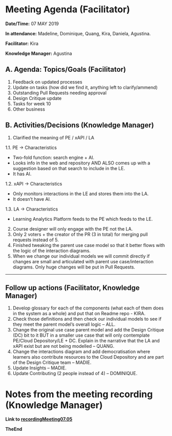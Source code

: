 # Meeting Agenda (Facilitator)

**Date/Time:** 07 MAY 2019

**In attendance:** Madeline, Dominique, Quang, Kira, Daniela, Agustina.

**Facilitator:** Kira

**Knowledge Manager:** Agustina

## A. Agenda: Topics/Goals (Facilitator)

1. Feedback on updated processes
2. Update on tasks (how did we find it, anything left to clarify/ammend)
3. Outstanding Pull Requests needing approval
4. Design Critique update
5. Tasks for week 10
6. Other business

## B. Activities/Decisions (Knowledge Manager)

1. Clarified the meaning of PE / xAPI / LA

1.1. PE -> Characteristics
- Two-fold function: search engine + AI. 
- Looks info in the web and repository AND ALSO comes up with a suggestion based on that search to include in the LE. 
- It has AI.

1.2. xAPI -> Characteristics
- Only monitors interactions in the LE and stores them into the LA. 
- It doesn’t have AI.

1.3. LA -> Characteristics
- Learning Analytics Platform feeds to the PE which feeds to the LE.

2. Course designer will only engage with the PE not the LA. 
3. Only 2 voters + the creator of the PR (3 in total) for merging pull requests instead of 5. 
4. Finished tweaking the parent use case model so that it better flows with the logic of the interaction diagrams. 
5. When we change our individual models we will commit directly if changes are small and articulated with parent use case/interaction diagrams. Only huge changes will be put in Pull Requests. 

********

## Follow up actions (Facilitator, Knowledge Manager)

1. Develop glossary for each of the components (what each of them does in the system as a whole) and put that on Readme repo - KIRA.
2. Check those definitions and then check our individual models to see if they meet the parent model’s overall logic – ALL.
3. Change the original use case parent model and add the Design Critique (DC) bit to it BUT in a smaller use case that will only contemplate PE/Cloud Depository/LE + DC. Explain in the narrative that the LA and xAPI exist but are not being modelled – QUANG.
4. Change the interactions diagram and add democratisation where learners also contribute resources to the Cloud Depository and are part of the Design Critique team – MADIE.
5. Update Insights – MADIE.
6. Update Contributing (2 people instead of 4) – DOMINIQUE.

# Notes from the meeting recording (Knowledge Manager)

**Link to [recordingMeeting07.05](http://webconf.ucc.usyd.edu.au/rr98hyjpp6so/)**

**TheEnd**
